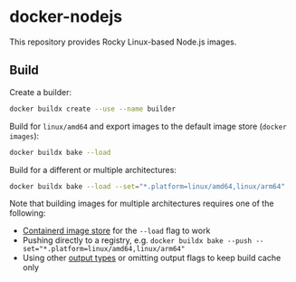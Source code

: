 # docker-nodejs

This repository provides Rocky Linux-based Node.js images.

## Build

Create a builder:

```bash
docker buildx create --use --name builder
```

Build for `linux/amd64` and export images to the default image store (`docker images`):

```bash
docker buildx bake --load
```

Build for a different or multiple architectures:

```bash
docker buildx bake --load --set="*.platform=linux/amd64,linux/arm64"
```

Note that building images for multiple architectures requires one of the following:

* [Containerd image store](https://docs.docker.com/storage/containerd/) for the `--load` flag to work
* Pushing directly to a registry, e.g. `docker buildx bake --push --set="*.platform=linux/amd64,linux/arm64"`
* Using other [output types](https://docs.docker.com/reference/cli/docker/buildx/build/#output) or omitting output flags to keep build cache only

